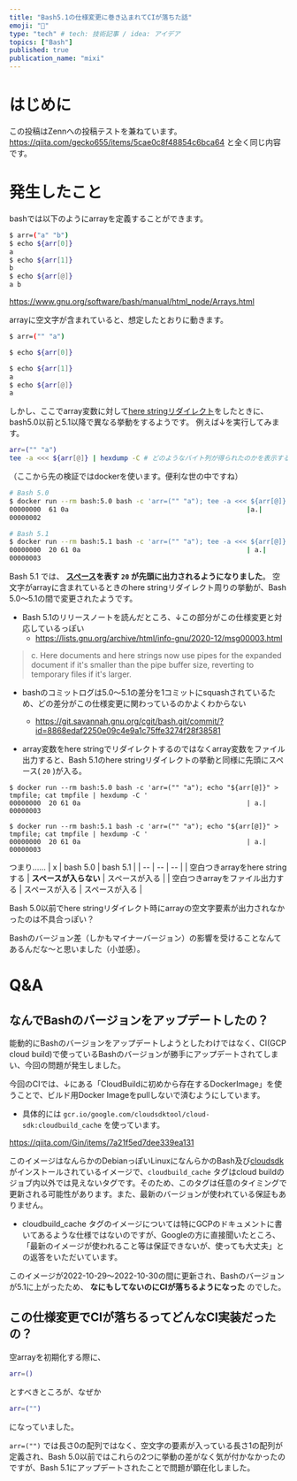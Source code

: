 ```yaml
---
title: "Bash5.1の仕様変更に巻き込まれてCIが落ちた話"
emoji: "💨"
type: "tech" # tech: 技術記事 / idea: アイデア
topics: ["Bash"]
published: true
publication_name: "mixi"
---
```


# はじめに
この投稿はZennへの投稿テストを兼ねています。
https://qiita.com/gecko655/items/5cae0c8f48854c6bca64 と全く同じ内容です。

# 発生したこと
bashでは以下のようにarrayを定義することができます。
```bash
$ arr=("a" "b")
$ echo ${arr[0]}
a
$ echo ${arr[1]}
b
$ echo ${arr[@]}
a b
```
https://www.gnu.org/software/bash/manual/html_node/Arrays.html

arrayに空文字が含まれていると、想定したとおりに動きます。
```bash
$ arr=("" "a")

$ echo ${arr[0]}

$ echo ${arr[1]}
a
$ echo ${arr[@]}
a
```

しかし、ここでarray変数に対して[here stringリダイレクト](https://www.gnu.org/software/bash/manual/html_node/Redirections.html#Here-Strings)をしたときに、bash5.0以前と5.1以降で異なる挙動をするようです。
例えば↓を実行してみます。
```bash
arr=("" "a")
tee -a <<< ${arr[@]} | hexdump -C # どのようなバイト列が得られたのかを表示する
```

（ここから先の検証ではdockerを使います。便利な世の中ですね）

```bash
# Bash 5.0
$ docker run --rm bash:5.0 bash -c 'arr=("" "a"); tee -a <<< ${arr[@]} | hexdump -C'
00000000  61 0a                                             |a.|
00000002

# Bash 5.1
$ docker run --rm bash:5.1 bash -c 'arr=("" "a"); tee -a <<< ${arr[@]} | hexdump -C'
00000000  20 61 0a                                          | a.|
00000003
```

Bash 5.1 では、 **[スペース](https://en.wikipedia.org/wiki/Space_(punctuation)#Encoding)を表す `20` が先頭に出力されるようになりました**。
空文字がarrayに含まれているときのhere stringリダイレクト周りの挙動が、Bash 5.0〜5.1の間で変更されたようです。

- Bash 5.1のリリースノートを読んだところ、↓この部分がこの仕様変更と対応しているっぽい
    - https://lists.gnu.org/archive/html/info-gnu/2020-12/msg00003.html

> c. Here documents and here strings now use pipes for the expanded document if
it's smaller than the pipe buffer size, reverting to temporary files if it's
larger.

- bashのコミットログは5.0〜5.1の差分を1コミットにsquashされているため、どの差分がこの仕様変更に関わっているのかよくわからない
  - https://git.savannah.gnu.org/cgit/bash.git/commit/?id=8868edaf2250e09c4e9a1c75ffe3274f28f38581

- array変数をhere stringでリダイレクトするのではなくarray変数をファイル出力すると、Bash 5.1のhere stringリダイレクトの挙動と同様に先頭にスペース( `20` )が入る。
```
$ docker run --rm bash:5.0 bash -c 'arr=("" "a"); echo "${arr[@]}" > tmpfile; cat tmpfile | hexdump -C '
00000000  20 61 0a                                          | a.|
00000003

$ docker run --rm bash:5.1 bash -c 'arr=("" "a"); echo "${arr[@]}" > tmpfile; cat tmpfile | hexdump -C '
00000000  20 61 0a                                          | a.|
00000003
```
つまり……
| x |  bash 5.0 | bash 5.1 |
| -- | -- | -- |
| 空白つきarrayをhere stringする | **スペースが入らない** |  スペースが入る |
| 空白つきarrayをファイル出力する | スペースが入る |  スペースが入る |

Bash 5.0以前でhere stringリダイレクト時にarrayの空文字要素が出力されなかったのは不具合っぽい？


Bashのバージョン差（しかもマイナーバージョン）の影響を受けることなんてあるんだな〜と思いました（小並感）。

# Q&A
## なんでBashのバージョンをアップデートしたの？

能動的にBashのバージョンをアップデートしようとしたわけではなく、CI(GCP cloud build)で使っているBashのバージョンが勝手にアップデートされてしまい、今回の問題が発生しました。

今回のCIでは、↓にある「CloudBuildに初めから存在するDockerImage」を使うことで、ビルド用Docker Imageをpullしないで済むようにしています。
- 具体的には `gcr.io/google.com/cloudsdktool/cloud-sdk:cloudbuild_cache` を使っています。

https://qiita.com/Gin/items/7a21f5ed7dee339ea131

このイメージはなんらかのDebianっぽいLinuxになんらかのBash及び[cloudsdk](https://cloud.google.com/sdk/docs)がインストールされているイメージで、`cloudbuild_cache` タグはcloud buildのジョブ内以外では見えないタグです。そのため、このタグは任意のタイミングで更新される可能性があります。また、最新のバージョンが使われている保証もありません。
- cloudbuild_cache タグのイメージについては特にGCPのドキュメントに書いてあるような仕様ではないのですが、Googleの方に直接聞いたところ、「最新のイメージが使われること等は保証できないが、使っても大丈夫」との返答をいただいています。

このイメージが2022-10-29〜2022-10-30の間に更新され、Bashのバージョンが5.1に上がったため、 **なにもしてないのにCIが落ちるようになった** のでした。

## この仕様変更でCIが落ちるってどんなCI実装だったの？

空arrayを初期化する際に、
```bash
arr=()
```
とすべきところが、なぜか
```bash
arr=("")
```
になっていました。

`arr=("")` では長さ0の配列ではなく、空文字の要素が入っている長さ1の配列が定義され、Bash 5.0以前ではこれらの2つに挙動の差がなく気が付かなかったのですが、Bash 5.1にアップデートされたことで問題が顕在化しました。

